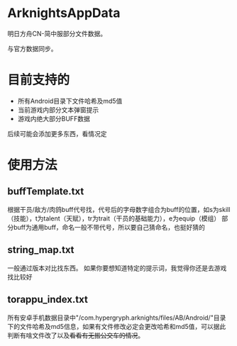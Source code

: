 # ArknightsAppData

明日方舟CN-简中服部分文件数据。

与官方数据同步。

# 目前支持的
- 所有Android目录下文件哈希及md5值
- 当前游戏内部分文本弹窗提示
- 游戏内绝大部分BUFF数据

后续可能会添加更多东西，看情况定

# 使用方法
## buffTemplate.txt
 根据干员/敌方/肉鸽buff代号找，代号后的字母数字组合为buff的位置，如s为skill（技能），t为talent（天赋），tr为trait（干员的基础能力），e为equip（模组）
 部分buff为通用buff，命名一般不带代号，所以要自己猜命名，也挺好猜的
 
## string_map.txt
 一般通过版本对比找东西。
 如果你要想知道特定的提示词，我觉得你还是去游戏找比较好
 
## torappu_index.txt
 所有安卓手机数据目录中"/com.hypergryph.arknights/files/AB/Android/"目录下的文件哈希及md5信息，如果有文件修改必定会更改哈希和md5值，可以据此判断有啥文件改了以及<del>看看有无搬公交车的情况</del>。
 
